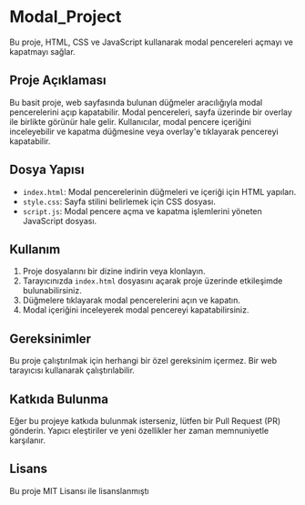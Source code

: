 # Modal_Project

Bu proje, HTML, CSS ve JavaScript kullanarak modal pencereleri açmayı ve kapatmayı sağlar.

## Proje Açıklaması

Bu basit proje, web sayfasında bulunan düğmeler aracılığıyla modal pencerelerini açıp kapatabilir. Modal pencereleri, sayfa üzerinde bir overlay ile birlikte görünür hale gelir. Kullanıcılar, modal pencere içeriğini inceleyebilir ve kapatma düğmesine veya overlay'e tıklayarak pencereyi kapatabilir.

## Dosya Yapısı

- `index.html`: Modal pencerelerinin düğmeleri ve içeriği için HTML yapıları.
- `style.css`: Sayfa stilini belirlemek için CSS dosyası.
- `script.js`: Modal pencere açma ve kapatma işlemlerini yöneten JavaScript dosyası.

## Kullanım

1. Proje dosyalarını bir dizine indirin veya klonlayın.
2. Tarayıcınızda `index.html` dosyasını açarak proje üzerinde etkileşimde bulunabilirsiniz.
3. Düğmelere tıklayarak modal pencerelerini açın ve kapatın.
4. Modal içeriğini inceleyerek modal pencereyi kapatabilirsiniz.

## Gereksinimler

Bu proje çalıştırılmak için herhangi bir özel gereksinim içermez. Bir web tarayıcısı kullanarak çalıştırılabilir.

## Katkıda Bulunma

Eğer bu projeye katkıda bulunmak isterseniz, lütfen bir Pull Request (PR) gönderin. Yapıcı eleştiriler ve yeni özellikler her zaman memnuniyetle karşılanır.

## Lisans

Bu proje MIT Lisansı ile lisanslanmıştı
